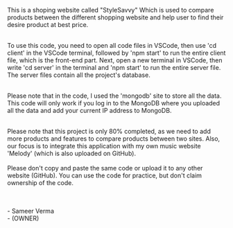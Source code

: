 

This is a shoping website called "StyleSavvy" Which is used to compare products between the different shopping website and help user to find their desire product at best price.
<br>
<br>



To use this code, you need to open all code files in VSCode, then use 'cd client' in the VSCode terminal, followed by 'npm start' to run the entire client file, which is the front-end part. Next, open a new terminal in VSCode, then write 'cd server' in the terminal and 'npm start' to run the entire server file. The server files contain all the project's database.
<br>
<br>

Please note that in the code, I used the 'mongodb' site to store all the data. This code will only work if you log in to the MongoDB where you uploaded all the data and add your current IP address to MongoDB.
<br>
<br>

 
Please note that this project is only 80% completed, as we need to add more products and features to compare products between two sites. Also, our focus is to integrate this application with my own music website 'Melody' (which is also uploaded on GitHub).
<br>
<br>
Please don't copy and paste the same code or upload it to any other website (GitHub). You can use the code for practice, but don't claim ownership of the code.


<br>
<br>
- Sameer Verma
<br>
- (OWNER)